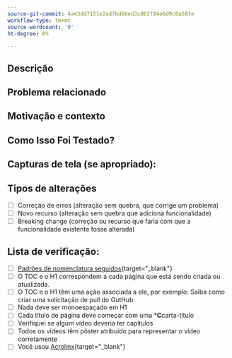 ```yaml
---
source-git-commit: 4a43dd7151e2ad7bd66ed3c062f94e6d9c6a58fe
workflow-type: tm+mt
source-wordcount: '0'
ht-degree: 0%

---
```

<!--- Provide a general summary of your changes in the Title above -->

## Descrição

<!--- Describe your changes in detail -->

## Problema relacionado

<!--- This project only accepts pull requests related to open issues -->
<!--- If suggesting a new feature or change, please discuss it in an issue first -->
<!--- If fixing a bug, there should be an issue describing it with steps to reproduce -->
<!--- Please link to the issue here: -->

## Motivação e contexto

<!--- Why is this change required? What problem does it solve? -->

## Como Isso Foi Testado?

<!--- Please describe in detail how you tested your changes. -->
<!--- Include details of your testing environment, and the tests you ran to -->
<!--- see how your change affects other areas of the code, etc. -->

## Capturas de tela (se apropriado):

## Tipos de alterações

<!--- What types of changes does your code introduce? Put an `x` in all the boxes that apply: -->

- [ ] Correção de erros (alteração sem quebra, que corrige um problema)
- [ ] Novo recurso (alteração sem quebra que adiciona funcionalidade)
- [ ] Breaking change (correção ou recurso que faria com que a funcionalidade existente fosse alterada)

## Lista de verificação:


<!--- Go over all the following points, and put an `x` in all the boxes that apply. -->
<!--- If you're unsure about any of these, don't hesitate to ask. We're here to help! -->

- [ ] [Padrões de nomenclatura seguidos]([https://opensource.adobe.com/cla.html](https://wiki.corp.adobe.com/display/DMSArchitecture/Naming+Standards)){target="_blank"}
- [ ] O TOC e o H1 correspondem a cada página que está sendo criada ou atualizada.
- [ ] O TOC e o H1 têm uma ação associada a ele, por exemplo: Saiba como criar uma solicitação de pull do GutHub
- [ ] Nada deve ser monoespaçado em H1
- [ ] Cada título de página deve começar com uma ***C**carta-título
- [ ] Verifiquei se algum vídeo deveria ter capítulos
- [ ] Todos os vídeos têm pôster atribuído para representar o vídeo corretamente
- [ ] Você usou [Acrolinx](https://experienceleague.corp.adobe.com/docs/authoring-guide-exl/using/style-guide/acrolinx.html){target="_blank"}

